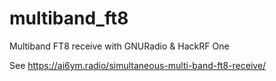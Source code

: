 # multiband_ft8
Multiband FT8 receive with GNURadio &amp; HackRF One

See https://ai6ym.radio/simultaneous-multi-band-ft8-receive/
